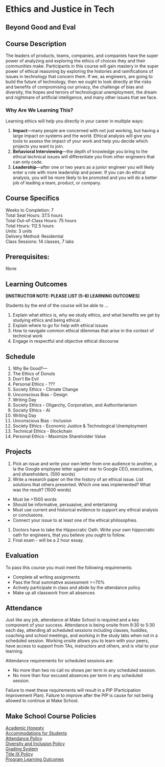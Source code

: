 # Ethics and Justice in Tech 
## Beyond Good and Eval

## Course Description

The leaders of products, teams, companies, and companies have the super power of analyzing and exploring the ethics of choices they and their communities make. Participants in this course will gain mastery in the super power of ethical reasoning by exploring the histories and ramifications of issues in technology that concern them. If we, as engineers, are going to build the future of technology, then we ought to look directly at the risks and benefits of compromising our privacy, the challenge of bias and diversity, the hopes and terrors of technological unemployment, the dream and nightmare of artificial intelligence, and many other issues that we face.

### Why Are We Learning This?

Learning ethics will help you directly in your career in multiple ways:

1. **Impact**—many people are concerned with not just working, but having a large impact on systems and the world. Ethical analysis will give you tools to assess the impact of your work and help you decide which projects you want to join.
1. **Behavioral Interviewing**—the depth of knowledge you bring to the ethical technical issues will differentiate you from other engineers that can only code.
1. **Leadership**—after one or two years as a junior engineer you will likely enter a role with more leadership and power. If you can do ethical analysis, you will be more likely to be promoted and you will do a better job of leading a team, product, or company.

## Course Specifics

Weeks to Completion:  7 <br>
Total Seat Hours:  37.5 hours <br>
Total Out-of-Class Hours: 75 hours <br>
Total Hours: 112.5 hours <br>
Units:  3 units <br>
Delivery Method:  Residential <br>
Class Sessions:  14 classes, 7 labs

## Prerequisites:  

None

## Learning Outcomes

**[INSTRUCTOR NOTE: PLEASE LIST (5-8) LEARNING OUTCOMES]**

Students by the end of the course will be able to ...

1. Explain what ethics is, why we study ethics, and what benefits we get by studying ethics and being ethical.
1. Explain where to go for help with ethical issues
1. How to navigate common ethical dilemmas that arise in the context of technical work
1. Engage in respectful and objective ethical discourse

## Schedule

1. Why Be Good?—
2. The Ethics of Donuts
3. Don't Be Evil
4. Personal Ethics - ???
5. Society Ethics - Climate Change
6. Unconscious Bias - Design
7. Writing Day
8. Society Ethics - Oligarchy, Corporatism, and Authoritarianism
9. Society Ethics - AI
10. Writing Day
11. Unconscious Bias - Inclusion
12. Society Ethics - Economic Justice & Technological Unemployment
13. Technical Ethics - Blockchain
14. Personal Ethics - Maximize Shareholder Value

## Projects

1. Pick an issue and write your own letter from one audience to another, a la the Google employee letter against war to Google CEO, executives, and shareholders. (500 words)
1. Write a research paper on the the history of an ethical issue. List solutions that others presented. Which one was implemented? What was the result? (1500 words)
  - Must be >1500 words
  - Should be informative, persuasive, and entertaining
  - Must use current and historical evidence to support any ethical analysis or conclusions.
  - Connect your issue to at least one of the ethical philosophies.
1. Doctors have to take the Hippocratic Oath. Write your own hippocratic oath for engineers, that you believe you ought to follow.
1. Final exam - will be a 2 hour essay.

## Evaluation

To pass this course you must meet the following requirements:

- Complete all writing assignments
- Pass the final summative assessment >=70%
- Actively participate in class and abide by the attendance policy
- Make up all classwork from all absences

## Attendance
Just like any job, attendance at Make School is required and a key component of your success. Attendance is being onsite from 9:30 to 5:30 each day, attending all scheduled sessions including classes, huddles, coaching and school meetings, and working in the study labs when not in a scheduled session. Working onsite allows you to learn with your peers, have access to support from TAs, instructors and others, and is vital to your learning.

Attendance requirements for scheduled sessions are:
- No more than two no call no shows per term in any scheduled session.
- No more than four excused absences per term in any scheduled session.

Failure to meet these requirements will result in a PIP (Participation Improvement Plan).  Failure to improve after the PIP is cause for not being allowed to continue at Make School.


## Make School Course Policies

[Academic Honesty](https://make.sc/academic-honesty)<br>
[Accommodations for Students](https://make.sc/accommodations-for-students)<br>
[Attendance Policy](https://make.sc/attendance-policy)  
[Diversity and Inclusion Policy](https://make.sc/diversity-and-inclusion-policy)<br>
[Grading System](https://make.sc/grading-system)
<br>
[Title IX Policy](https://make.sc/title-ix-policy)<br>
[Program Learning Outcomes](https://make.sc/program-learning-outcomes)
